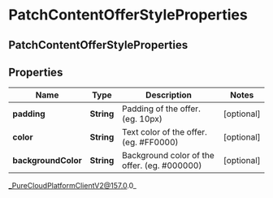 # PatchContentOfferStyleProperties

## PatchContentOfferStyleProperties

## Properties

|Name | Type | Description | Notes|
|------------ | ------------- | ------------- | -------------|
| **padding** | **String** | Padding of the offer. (eg. 10px) | [optional] |
| **color** | **String** | Text color of the offer. (eg. #FF0000) | [optional] |
| **backgroundColor** | **String** | Background color of the offer. (eg. #000000) | [optional] |



_PureCloudPlatformClientV2@157.0.0_
